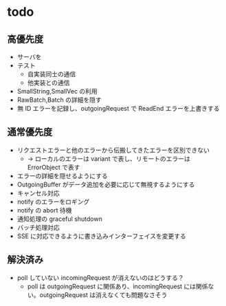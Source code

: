 # todo

## 高優先度

- サーバを
- テスト
  - 自実装同士の通信
  - 他実装との通信
- SmallString,SmallVec の利用
- RawBatch,Batch の詳細を隠す
- 無 ID エラーを記録し、outgoingRequest で ReadEnd エラーを上書きする

## 通常優先度

- リクエストエラーと他のエラーから伝搬してきたエラーを区別できない
  - → ローカルのエラーは variant で表し、リモートのエラーは ErrorObject で表す
- エラーの詳細を隠せるようにする
- OutgoingBuffer がデータ追加を必要に応じて無視するようにする
- キャンセル対応
- notify のエラーをロギング
- notify の abort 待機
- 通知処理の graceful shutdown
- バッチ処理対応
- SSE に対応できるように書き込みインターフェイスを変更する

## 解決済み

- poll していない incomingRequest が消えないのはどうする？
  - poll は outgoingRequest に関係あり、incomingRequest には関係ない。outgoingRequest は消えなくても問題なさそう
